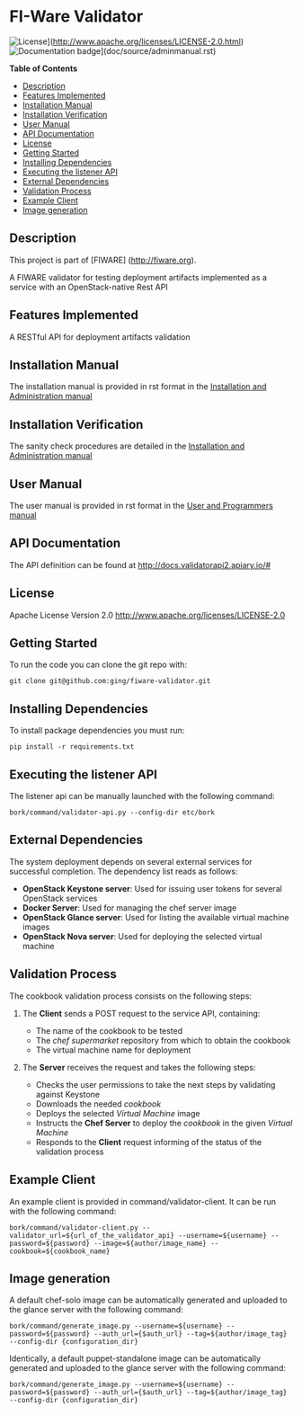 FI-Ware Validator
======================

![License](http://img.shields.io/:license-apache-blue.svg?style=flat-square)](http://www.apache.org/licenses/LICENSE-2.0.html)
![Documentation badge](https://img.shields.io/badge/docs-stable-brightgreen.svg?style=flat)](doc/source/adminmanual.rst)

**Table of Contents**

- [Description](#description)
- [Features Implemented](#features-implemented)
- [Installation Manual](#installation-manual)
- [Installation Verification](#installation-verification)
- [User Manual](#user-manual)
- [API Documentation](#api-documentation)
- [License](#license)
- [Getting Started](#getting-started)
- [Installing Dependencies](#installing-dependencies)
- [Executing the listener API](#executing-the-listener-api)
- [External Dependencies](#external-dependencies)
- [Validation Process](#validation-process)
- [Example Client](#example-client)
- [Image generation](#image-generation)

Description
-----------
This project is part of [FIWARE] (http://fiware.org).

A FIWARE validator for testing deployment artifacts implemented as
a service with an OpenStack-native Rest API

Features Implemented
--------------------
A RESTful API for deployment artifacts validation

Installation Manual
-------------------
The installation manual is provided in rst format in the [Installation and Administration manual](doc/source/adminmanual.rst)

Installation Verification
-------------------------
The sanity check procedures are detailed in the [Installation and Administration manual](doc/source/adminmanual.rst)

User Manual
-----------
The user manual is provided in rst format in the [User and Programmers manual](doc/source/usermanual.rst)

API Documentation
-----------------

The API definition can be found at <http://docs.validatorapi2.apiary.io/#>

License
-------

Apache License Version 2.0 <http://www.apache.org/licenses/LICENSE-2.0>

Getting Started
---------------

To run the code you can clone the git repo with:

    git clone git@github.com:ging/fiware-validator.git

Installing Dependencies
-----------------------

To install package dependencies you must run:

    pip install -r requirements.txt

Executing the listener API
--------------------------

The listener api can be manually launched with the following command:

    bork/command/validator-api.py --config-dir etc/bork


External Dependencies
---------------------

The system deployment depends on several external services for
successful completion. The dependency list reads as follows:

- **OpenStack Keystone server**: Used for issuing user tokens for several OpenStack services
- **Docker Server**: Used for managing the chef server image
- **OpenStack Glance server**: Used for listing the available virtual machine images
- **OpenStack Nova server**: Used for deploying the selected virtual machine


Validation Process
------------------

The cookbook validation process consists on the following steps:

1. The **Client** sends a POST request to the service API, containing:
    - The name of the cookbook to be tested
    - The *chef supermarket* repository from which to obtain the cookbook
    - The virtual machine name for deployment

2. The **Server** receives the request and takes the following steps:
    - Checks the user permissions to take the next steps by validating against Keystone
    - Downloads the needed *cookbook*
    - Deploys the selected *Virtual Machine* image
    - Instructs the **Chef Server** to deploy the *cookbook* in the given *Virtual Machine*
    - Responds to the **Client** request informing of the status of the validation process

Example Client
---------------
An example client is provided in command/validator-client. It can be run with the following command:

    bork/command/validator-client.py --validator_url=${url_of_the_validator_api} --username=${username} --password=${password} --image=${author/image_name} --cookbook=${cookbook_name}

Image generation
---------------------
A default chef-solo image can be automatically generated and uploaded to the glance server with the following command:

    bork/command/generate_image.py --username=${username} --password=${password} --auth_url={$auth_url} --tag=${author/image_tag} --config-dir {configuration_dir}

Identically, a default puppet-standalone image can be automatically generated and uploaded to the glance server with the following command:

    bork/command/generate_image.py --username=${username} --password=${password} --auth_url={$auth_url} --tag=${author/image_tag} --config-dir {configuration_dir}

